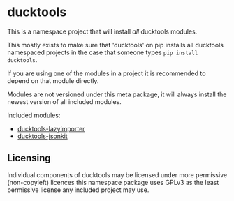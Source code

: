 # ducktools #

This is a namespace project that will install *all* ducktools modules.

This mostly exists to make sure that 'ducktools' on pip installs all ducktools namespaced projects in the case
that someone types `pip install ducktools`.

If you are using one of the modules in a project it is recommended to depend on that module directly.

Modules are not versioned under this meta package, it will always install the newest version
of all included modules.

Included modules:
* [ducktools-lazyimporter](https://github.com/DavidCEllis/ducktools-lazyimporter)
* [ducktools-jsonkit](https://github.com/DavidCEllis/ducktools-jsonkit)

## Licensing ##

Individual components of ducktools may be licensed under more permissive (non-copyleft) licences
this namespace package uses GPLv3 as the least permissive license any included project may use.
